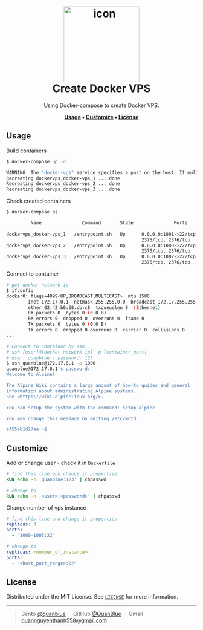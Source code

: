 <h1 align="center">
  <img src="./../assets/../dockervps/assets/docker-logo.png" alt="icon" width="200"></img>
  <br>
  <b>Create Docker VPS</b>
</h1>

<p align="center">Using Docker-compose to create Docker VPS.</p>

<p align="center">
  <b>
    <a href="#usage">Usage</a> •
    <a href="#customize">Customize</a> •
    <a href="#license">License</a>
  </b>
</p>

## Usage

Build containers

```sh
$ docker-compose up -d

WARNING: The "docker-vps" service specifies a port on the host. If multiple containers for this service are created on a single host, the port will clash.
Recreating dockervps_docker-vps_1 ... done
Recreating dockervps_docker-vps_2 ... done
Recreating dockervps_docker-vps_3 ... done
```

Check created containers

```sh
$ docker-compose ps

         Name               Command       State               Ports
--------------------------------------------------------------------------------
dockervps_docker-vps_1   /entrypoint.sh   Up      0.0.0.0:1001->22/tcp,
                                                  2375/tcp, 2376/tcp
dockervps_docker-vps_2   /entrypoint.sh   Up      0.0.0.0:1000->22/tcp,
                                                  2375/tcp, 2376/tcp
dockervps_docker-vps_3   /entrypoint.sh   Up      0.0.0.0:1002->22/tcp,
                                                  2375/tcp, 2376/tcp
```

Connect to container

```sh
# get docker network ip
$ ifconfig
docker0: flags=4099<UP,BROADCAST,MULTICAST>  mtu 1500
        inet 172.17.0.1  netmask 255.255.0.0  broadcast 172.17.255.255
        ether 02:42:b0:58:cb:c8  txqueuelen 0  (Ethernet)
        RX packets 0  bytes 0 (0.0 B)
        RX errors 0  dropped 0  overruns 0  frame 0
        TX packets 0  bytes 0 (0.0 B)
        TX errors 0  dropped 0 overruns 0  carrier 0  collisions 0
...

# Connect to container by ssh
# ssh [user]@[docker network ip] -p [container port]
# user: quanblue - password: 123
$ ssh quanblue@172.17.0.1 -p 1000
quanblue@172.17.0.1's password:
Welcome to Alpine!

The Alpine Wiki contains a large amount of how-to guides and general
information about administrating Alpine systems.
See <https://wiki.alpinelinux.org/>.

You can setup the system with the command: setup-alpine

You may change this message by editing /etc/motd.

ef55eb1d27aa:~$

```

## Customize

Add or change user - check it in `Dockerfile`

```dockerfile
# find this line and change it properties
RUN echo -n 'quanblue:123' | chpasswd

# change to
RUN echo -n '<user>:<password>' | chpasswd
```

Change number of vps instance

```yml
# find this line and change it properties
replicas: 3
ports:
  - "1000-1005:22"

# change to
replicas: <number_of_instance>
ports:
  - "<host_port_range>:22"

```

## License

Distributed under the MIT License. See <a href="../LICENSE">`LICENSE`</a> for more information.

---

> Bento [@quanblue](https://bento.me/quanblue) &nbsp;&middot;&nbsp;
> GitHub [@QuanBlue](https://github.com/QuanBlue) &nbsp;&middot;&nbsp; Gmail quannguyenthanh558@gmail.com
